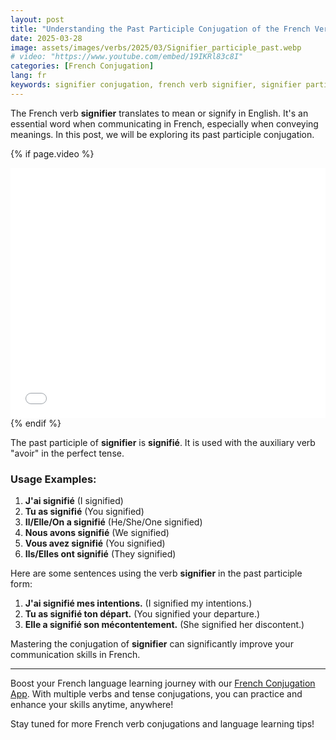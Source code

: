 ```yaml
---
layout: post
title: "Understanding the Past Participle Conjugation of the French Verb Signifier"
date: 2025-03-28
image: assets/images/verbs/2025/03/Signifier_participle_past.webp
# video: "https://www.youtube.com/embed/19IKRl83c8I"
categories: [French Conjugation]
lang: fr
keywords: signifier conjugation, french verb signifier, signifier participle past, french conjugation, learn french
---
```


The French verb **signifier** translates to mean or signify in English. It's an essential word when communicating in French, especially when conveying meanings. In this post, we will be exploring its past participle conjugation.

<!-- Video Embed Section -->
{% if page.video %}
<div class="video-embed">
  <iframe width="100%" height="400" src="{{ page.video | escape }}" frameborder="0" allowfullscreen></iframe>
</div>
{% endif %}

The past participle of **signifier** is **signifié**. It is used with the auxiliary verb "avoir" in the perfect tense.

### Usage Examples:

1. **J'ai signifié** (I signified)
2. **Tu as signifié** (You signified)
3. **Il/Elle/On a signifié** (He/She/One signified)
4. **Nous avons signifié** (We signified)
5. **Vous avez signifié** (You signified)
6. **Ils/Elles ont signifié** (They signified)

Here are some sentences using the verb **signifier** in the past participle form:

1. **J'ai signifié mes intentions.** (I signified my intentions.)
2. **Tu as signifié ton départ.** (You signified your departure.)
3. **Elle a signifié son mécontentement.** (She signified her discontent.)

Mastering the conjugation of **signifier** can significantly improve your communication skills in French. 

---

Boost your French language learning journey with our [French Conjugation App]({{site.appStore.url}}). With multiple verbs and tense conjugations, you can practice and enhance your skills anytime, anywhere!

Stay tuned for more French verb conjugations and language learning tips!

